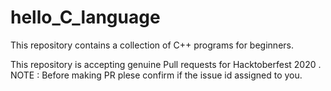 # hello_C_language
This repository contains a collection of C++ programs for beginners.

This repository is accepting genuine Pull requests for Hacktoberfest 2020 .
 NOTE : Before making PR plese confirm if the issue id assigned to you.
